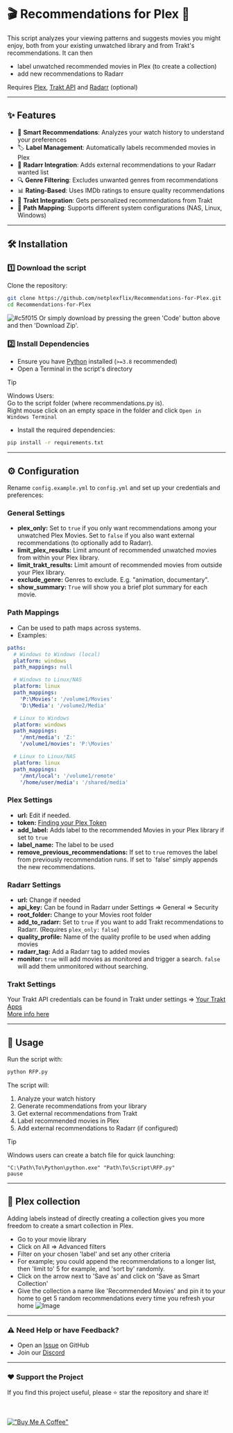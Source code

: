 # 🎬 Recommendations for Plex 🎯

This script analyzes your viewing patterns and suggests movies you might enjoy, both from your existing unwatched library and from Trakt's recommendations.
It can then
* label unwatched recommended movies in Plex (to create a collection)
* add new recommendations to Radarr

Requires [Plex](https://www.plex.tv/), [Trakt API](https://trakt.docs.apiary.io/#) and [Radarr](https://radarr.video/) (optional)

---

## ✨ Features
- 🧠 **Smart Recommendations**: Analyzes your watch history to understand your preferences
- 🏷️ **Label Management**: Automatically labels recommended movies in Plex
- 🎯 **Radarr Integration**: Adds external recommendations to your Radarr wanted list
- 🔍 **Genre Filtering**: Excludes unwanted genres from recommendations
- 📊 **Rating-Based**: Uses IMDb ratings to ensure quality recommendations
- 🌟 **Trakt Integration**: Gets personalized recommendations from Trakt
- 💾 **Path Mapping**: Supports different system configurations (NAS, Linux, Windows)

---

## 🛠️ Installation

### 1️⃣ Download the script
Clone the repository:
```sh
git clone https://github.com/netplexflix/Recommendations-for-Plex.git
cd Recommendations-for-Plex
```

![#c5f015](https://placehold.co/15x15/c5f015/c5f015.png) Or simply download by pressing the green 'Code' button above and then 'Download Zip'.

### 2️⃣ Install Dependencies
- Ensure you have [Python](https://www.python.org/downloads/) installed (`>=3.8` recommended)
- Open a Terminal in the script's directory
>[!TIP]
>Windows Users: <br/>
>Go to the script folder (where recommendations.py is).</br>
>Right mouse click on an empty space in the folder and click `Open in Windows Terminal`
- Install the required dependencies:
```sh
pip install -r requirements.txt
```

---

## ⚙️ Configuration
Rename `config.example.yml` to `config.yml` and set up your credentials and preferences:

### General Settings
- **plex_only:** Set to `true` if you only want recommendations among your unwatched Plex Movies. Set to `false` if you also want external recommendations (to optionally add to Radarr).
- **limit_plex_results:** Limit amount of recommended unwatched movies from within your Plex library.
- **limit_trakt_results:** Limit amount of recommended movies from outside your Plex library.
- **exclude_genre:** Genres to exclude. E.g. "animation, documentary".
- **show_summary:** `True` will show you a brief plot summary for each movie.

### Path Mappings
- Can be used to path maps across systems.
- Examples:
```yaml
paths:
  # Windows to Windows (local)
  platform: windows
  path_mappings: null

  # Windows to Linux/NAS
  platform: linux
  path_mappings:
    'P:\Movies': '/volume1/Movies'
    'D:\Media': '/volume2/Media'

  # Linux to Windows
  platform: windows
  path_mappings:
    '/mnt/media': 'Z:'
    '/volume1/movies': 'P:\Movies'

  # Linux to Linux/NAS
  platform: linux
  path_mappings:
    '/mnt/local': '/volume1/remote'
    '/home/user/media': '/shared/media'
```

### Plex Settings
- **url:** Edit if needed.
- **token:** [Finding your Plex Token](https://support.plex.tv/articles/204059436-finding-an-authentication-token-x-plex-token/)
- **add_label:** Adds label to the recommended Movies in your Plex library if set to `true` 
- **label_name:** The label to be used
- **remove_previous_recommendations:** If set to `true` removes the label from previously recommendation runs. If set to `false' simply appends the new recommendations.

### Radarr Settings
- **url:** Change if needed
- **api_key:** Can be found in Radarr under Settings => General => Security
- **root_folder:** Change to your Movies root folder
- **add_to_radarr:** Set to `true` if you want to add Trakt recommendations to Radarr. (Requires `plex_only:` `false`)
- **quality_profile:** Name of the quality profile to be used when adding movies
- **radarr_tag:** Add a Radarr tag to added movies
- **monitor:** `true` will add movies as monitored and trigger a search. `false` will add them unmonitored without searching.

### Trakt Settings
Your Trakt API credentials can be found in Trakt under settings => [Your Trakt Apps](https://trakt.tv/oauth/applications) </br>
[More info here](https://trakt.docs.apiary.io/#)

---

## 🚀 Usage

Run the script with:
```sh
python RFP.py
```

The script will:
1. Analyze your watch history
2. Generate recommendations from your library
3. Get external recommendations from Trakt
4. Label recommended movies in Plex
5. Add external recommendations to Radarr (if configured)

> [!TIP]
> Windows users can create a batch file for quick launching:
> ```batch
> "C:\Path\To\Python\python.exe" "Path\To\Script\RFP.py"
> pause
> ```

---

## 🍿 Plex collection
Adding labels instead of directly creating a collection gives you more freedom to create a smart collection in Plex.
- Go to your movie library
- Click on All => Advanced filters
- Filter on your chosen 'label' and set any other criteria
- For example; you could append the recommendations to a longer list, then 'limit to' 5 for example, and 'sort by' randomly.
- Click on the arrow next to 'Save as' and click on 'Save as Smart Collection'
- Give the collection a name like 'Recommended Movies' and pin it to your home to get 5 random recommendations every time you refresh your home
 ![Image](https://github.com/user-attachments/assets/aabff022-3624-47c9-b9c7-6253f238dcc6)


---

### ⚠️ Need Help or have Feedback?
- Open an [Issue](https://github.com/netplexflix/Recommendations-for-Plex/issues) on GitHub
- Join our [Discord](https://github.com/netplexflix/Missing-Trailer-Downloader-for-Plex/issues)

---

### ❤️ Support the Project
If you find this project useful, please ⭐ star the repository and share it!

<br/>

[!["Buy Me A Coffee"](https://www.buymeacoffee.com/assets/img/custom_images/orange_img.png)](https://www.buymeacoffee.com/neekokeen)
